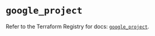 # `google_project`

Refer to the Terraform Registry for docs: [`google_project`](https://registry.terraform.io/providers/hashicorp/google-beta/5.35.0/docs/resources/google_project).
